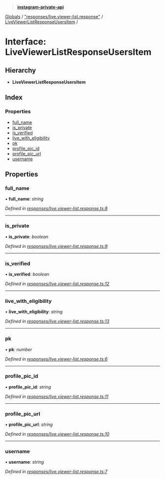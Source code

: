 > **[instagram-private-api](../README.md)**

[Globals](../README.md) / ["responses/live.viewer-list.response"](../modules/_responses_live_viewer_list_response_.md) / [LiveViewerListResponseUsersItem](_responses_live_viewer_list_response_.liveviewerlistresponseusersitem.md) /

# Interface: LiveViewerListResponseUsersItem

## Hierarchy

* **LiveViewerListResponseUsersItem**

## Index

### Properties

* [full_name](_responses_live_viewer_list_response_.liveviewerlistresponseusersitem.md#full_name)
* [is_private](_responses_live_viewer_list_response_.liveviewerlistresponseusersitem.md#is_private)
* [is_verified](_responses_live_viewer_list_response_.liveviewerlistresponseusersitem.md#is_verified)
* [live_with_eligibility](_responses_live_viewer_list_response_.liveviewerlistresponseusersitem.md#live_with_eligibility)
* [pk](_responses_live_viewer_list_response_.liveviewerlistresponseusersitem.md#pk)
* [profile_pic_id](_responses_live_viewer_list_response_.liveviewerlistresponseusersitem.md#profile_pic_id)
* [profile_pic_url](_responses_live_viewer_list_response_.liveviewerlistresponseusersitem.md#profile_pic_url)
* [username](_responses_live_viewer_list_response_.liveviewerlistresponseusersitem.md#username)

## Properties

###  full_name

• **full_name**: *string*

*Defined in [responses/live.viewer-list.response.ts:8](https://github.com/dilame/instagram-private-api/blob/173bc62/src/responses/live.viewer-list.response.ts#L8)*

___

###  is_private

• **is_private**: *boolean*

*Defined in [responses/live.viewer-list.response.ts:9](https://github.com/dilame/instagram-private-api/blob/173bc62/src/responses/live.viewer-list.response.ts#L9)*

___

###  is_verified

• **is_verified**: *boolean*

*Defined in [responses/live.viewer-list.response.ts:12](https://github.com/dilame/instagram-private-api/blob/173bc62/src/responses/live.viewer-list.response.ts#L12)*

___

###  live_with_eligibility

• **live_with_eligibility**: *string*

*Defined in [responses/live.viewer-list.response.ts:13](https://github.com/dilame/instagram-private-api/blob/173bc62/src/responses/live.viewer-list.response.ts#L13)*

___

###  pk

• **pk**: *number*

*Defined in [responses/live.viewer-list.response.ts:6](https://github.com/dilame/instagram-private-api/blob/173bc62/src/responses/live.viewer-list.response.ts#L6)*

___

###  profile_pic_id

• **profile_pic_id**: *string*

*Defined in [responses/live.viewer-list.response.ts:11](https://github.com/dilame/instagram-private-api/blob/173bc62/src/responses/live.viewer-list.response.ts#L11)*

___

###  profile_pic_url

• **profile_pic_url**: *string*

*Defined in [responses/live.viewer-list.response.ts:10](https://github.com/dilame/instagram-private-api/blob/173bc62/src/responses/live.viewer-list.response.ts#L10)*

___

###  username

• **username**: *string*

*Defined in [responses/live.viewer-list.response.ts:7](https://github.com/dilame/instagram-private-api/blob/173bc62/src/responses/live.viewer-list.response.ts#L7)*